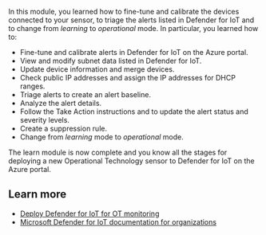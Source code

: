 In this module, you learned how to fine-tune and calibrate the devices connected to your sensor, to triage the alerts listed in Defender for IoT and to change from *learning* to *operational* mode. In particular, you learned how to:

- Fine-tune and calibrate alerts in Defender for IoT on the Azure portal.
- View and modify subnet data listed in Defender for IoT.
- Update device information and merge devices.
- Check public IP addresses and assign the IP addresses for DHCP ranges.
- Triage alerts to create an alert baseline.
- Analyze the alert details.
- Follow the Take Action instructions and to update the alert status and severity levels.
- Create a suppression rule.
- Change from *learning* mode to *operational* mode.

The learn module is now complete and you know all the stages for deploying a new Operational Technology sensor to Defender for IoT on the Azure portal.

## Learn more

- [Deploy Defender for IoT for OT monitoring](/azure/defender-for-iot/organizations/ot-deploy/ot-deploy-path)
- [Microsoft Defender for IoT documentation for organizations](/azure/defender-for-iot/organizations/)
